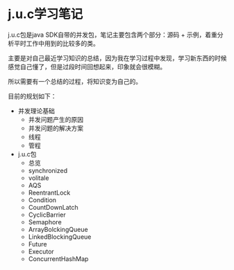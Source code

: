 # <i class="fab fa-java"></i>j.u.c学习笔记

j.u.c包是java SDK自带的并发包，笔记主要包含两个部分：源码 + 示例，着重分析平时工作中用到的比较多的类。

主要是对自己最近学习知识的总结，因为我在学习过程中发现，学习新东西的时候感觉自己懂了，但是过段时间回想起来，印象就会很模糊。

所以需要有一个总结的过程，将知识变为自己的。

目前的规划如下：

* 并发理论基础
  * 并发问题产生的原因
  * 并发问题的解决方案
  * 线程
  * 管程
* j.u.c包
  * 总览
  * synchronized
  * volitale
  * AQS
  * ReentrantLock
  * Condition
  * CountDownLatch
  * CyclicBarrier
  * Semaphore
  * ArrayBolckingQueue
  * LinkedBlockingQueue
  * Future
  * Executor
  * ConcurrentHashMap
